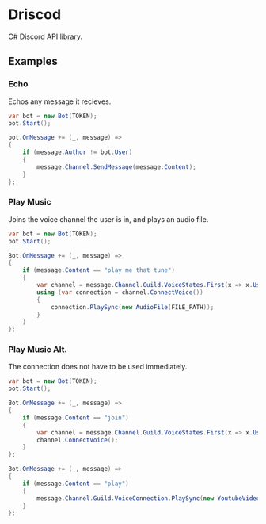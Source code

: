 # Driscod
 C# Discord API library.

## Examples

### Echo

Echos any message it recieves.

```cs
var bot = new Bot(TOKEN);
bot.Start();

bot.OnMessage += (_, message) =>
{
    if (message.Author != bot.User)
    {
        message.Channel.SendMessage(message.Content);
    }
};
```

### Play Music

Joins the voice channel the user is in, and plays an audio file.

```cs
var bot = new Bot(TOKEN);
bot.Start();

Bot.OnMessage += (_, message) =>
{
    if (message.Content == "play me that tune")
    {
        var channel = message.Channel.Guild.VoiceStates.First(x => x.User == message.Author).Channel;
        using (var connection = channel.ConnectVoice())
        {
            connection.PlaySync(new AudioFile(FILE_PATH));
        }
    }
};
```

### Play Music Alt.

The connection does not have to be used immediately.

```cs
var bot = new Bot(TOKEN);
bot.Start();

Bot.OnMessage += (_, message) =>
{
    if (message.Content == "join")
    {
        var channel = message.Channel.Guild.VoiceStates.First(x => x.User == message.Author).Channel;
        channel.ConnectVoice();
    }
};

Bot.OnMessage += (_, message) =>
{
    if (message.Content == "play")
    {
        message.Channel.Guild.VoiceConnection.PlaySync(new YoutubeVideo(VIDEO_ID));
    }
};
```
